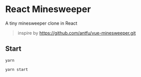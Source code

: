 # React Minesweeper
A tiny minesweeper clone in React
> inspire by https://github.com/antfu/vue-minesweeper.git

## Start
```bash
yarn

yarn start

```